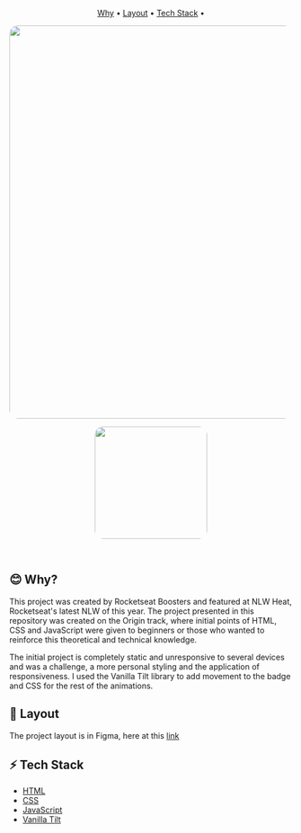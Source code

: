 

<p align="center">
  <a href="#why">Why</a> •
  <a href="#layout">Layout</a> •
  <a href="#tech-stack">Tech Stack</a> •
  
</p>

<p align="center">
  <img 
    src="./public/desktop-badge.gif"
    width="700px"
    style="display: inline; border-radius: 15px; border: "
  />
</p>

<p align="center">
  <img 
    src="./public/mobile-badge.gif"
    width="200px"
    style="display: inline; border-radius: 15px; border: "
  />
</p>

<br />

<h2 id="why">😊 Why?</h2>

This project was created by Rocketseat Boosters and featured at NLW Heat, Rocketseat's latest NLW of this year. The project presented in this repository was created on the Origin track, where initial points of HTML, CSS and JavaScript were given to beginners or those who wanted to reinforce this theoretical and technical knowledge.

The initial project is completely static and unresponsive to several devices and was a challenge, a more personal styling and the application of responsiveness. I used the Vanilla Tilt library to add movement to the badge and CSS for the rest of the animations.

<h2 id="layout">📐 Layout</h2>

The project layout is in Figma, here at this <a href="https://www.figma.com/file/bVPY9Y6300VXwMf522hnCt/%5BNLW-Heat---Mission%3A-Origin%5D-DoWhile2021-(Community)">link</a>


<h2 id="tech-stack">⚡ Tech Stack</h2>
<ul>
  <li><a href="https://developer.mozilla.org/en-US/docs/Web/HTML">HTML</a></li>
  <li><a href="https://developer.mozilla.org/en-US/docs/Web/CSS">CSS</a></li>
  <li><a href="https://developer.mozilla.org/en-US/docs/Web/JavaScript/Reference">JavaScript</a></li>
  <li><a href="https://micku7zu.github.io/vanilla-tilt.js/">Vanilla Tilt</a></li>
</ul>
